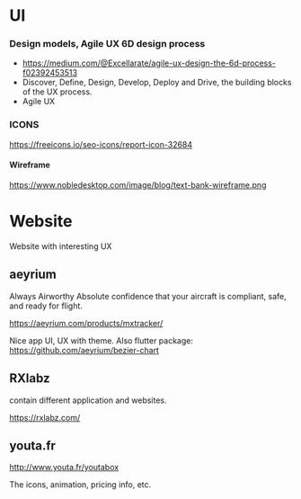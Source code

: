 
# UI

### Design models, Agile UX 6D design process
* https://medium.com/@Excellarate/agile-ux-design-the-6d-process-f02392453513
* Discover, Define, Design, Develop, Deploy and Drive, the building blocks of the UX process.
* Agile UX

### ICONS

https://freeicons.io/seo-icons/report-icon-32684


#### Wireframe

https://www.nobledesktop.com/image/blog/text-bank-wireframe.png


# Website

Website with interesting UX

## aeyrium
Always Airworthy
Absolute confidence that your aircraft is compliant, safe, and ready for flight.

https://aeyrium.com/products/mxtracker/

Nice app UI, UX with theme. Also flutter package: https://github.com/aeyrium/bezier-chart

## RXlabz

contain different application and websites.

https://rxlabz.com/

## youta.fr

http://www.youta.fr/youtabox

The icons, animation, pricing info, etc. 

